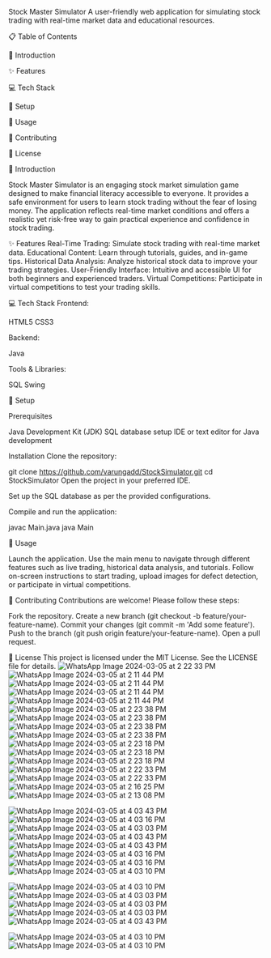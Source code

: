 Stock Master Simulator A user-friendly web application for simulating stock trading with real-time market data and educational resources.

📋 Table of Contents

📖 Introduction

✨ Features

💻 Tech Stack

🚀 Setup

🔧 Usage

🤝 Contributing

📜 License

📖 Introduction

Stock Master Simulator is an engaging stock market simulation game designed to make financial literacy accessible to everyone. It provides a safe environment for users to learn stock trading without the fear of losing money. The application reflects real-time market conditions and offers a realistic yet risk-free way to gain practical experience and confidence in stock trading.

✨ Features Real-Time Trading: Simulate stock trading with real-time market data. Educational Content: Learn through tutorials, guides, and in-game tips. Historical Data Analysis: Analyze historical stock data to improve your trading strategies. User-Friendly Interface: Intuitive and accessible UI for both beginners and experienced traders. Virtual Competitions: Participate in virtual competitions to test your trading skills.

💻 Tech Stack Frontend:

HTML5 CSS3

Backend:

Java

Tools & Libraries:

SQL Swing

🚀 Setup

Prerequisites

Java Development Kit (JDK) SQL database setup IDE or text editor for Java development

Installation Clone the repository:

git clone https://github.com/varungadd/StockSimulator.git cd StockSimulator Open the project in your preferred IDE.

Set up the SQL database as per the provided configurations.

Compile and run the application:

javac Main.java java Main

🔧 Usage

Launch the application. Use the main menu to navigate through different features such as live trading, historical data analysis, and tutorials. Follow on-screen instructions to start trading, upload images for defect detection, or participate in virtual competitions.

🤝 Contributing Contributions are welcome! Please follow these steps:

Fork the repository. Create a new branch (git checkout -b feature/your-feature-name). Commit your changes (git commit -m 'Add some feature'). Push to the branch (git push origin feature/your-feature-name). Open a pull request.

📜 License This project is licensed under the MIT License. See the LICENSE file for details.
![WhatsApp Image 2024-03-05 at 2 22 33 PM](https://github.com/varungadd/StockSimulator/assets/140293360/a397def8-a6f2-4ac2-808a-5d4fb85346b3)
![WhatsApp Image 2024-03-05 at 2 11 44 PM](https://github.com/varungadd/StockSimulator/assets/140293360/a14361c8-38d2-436d-ab04-a29b43e457fb)
![WhatsApp Image 2024-03-05 at 2 11 44 PM](https://github.com/varungadd/StockSimulator/assets/140293360/ac2cf028-b529-40d9-8cac-94a5c334a565)
![WhatsApp Image 2024-03-05 at 2 11 44 PM](https://github.com/varungadd/StockSimulator/assets/140293360/cb995a77-54ef-4332-904f-c29a64c36079)
![WhatsApp Image 2024-03-05 at 2 11 44 PM](https://github.com/varungadd/StockSimulator/assets/140293360/05d02991-dd7d-4c20-8448-8aeed95d1a30)
![WhatsApp Image 2024-03-05 at 2 23 38 PM](https://github.com/varungadd/StockSimulator/assets/140293360/4f4fb720-bcfb-472e-98f5-c75038b3a373)
![WhatsApp Image 2024-03-05 at 2 23 38 PM](https://github.com/varungadd/StockSimulator/assets/140293360/de088c5a-a9d2-4dfc-a0a1-22914e61655c)
![WhatsApp Image 2024-03-05 at 2 23 38 PM](https://github.com/varungadd/StockSimulator/assets/140293360/76de4baa-dd79-426c-bcda-d40752a51e2a)
![WhatsApp Image 2024-03-05 at 2 23 38 PM](https://github.com/varungadd/StockSimulator/assets/140293360/453f7c11-7986-4433-92f2-29e9fc71c308)
![WhatsApp Image 2024-03-05 at 2 23 18 PM](https://github.com/varungadd/StockSimulator/assets/140293360/6c0219f2-6b6a-40f0-a2c2-d312b2461b6a)
![WhatsApp Image 2024-03-05 at 2 23 18 PM](https://github.com/varungadd/StockSimulator/assets/140293360/5806240a-f5d1-4008-af45-a410403ef617)
![WhatsApp Image 2024-03-05 at 2 23 18 PM](https://github.com/varungadd/StockSimulator/assets/140293360/9ebec5c3-f9d4-4d1f-955f-123cbd32877c)
![WhatsApp Image 2024-03-05 at 2 22 33 PM](https://github.com/varungadd/StockSimulator/assets/140293360/f12779c0-7421-48f6-a2fa-f1752fafafbe)
![WhatsApp Image 2024-03-05 at 2 22 33 PM](https://github.com/varungadd/StockSimulator/assets/140293360/711caa2b-aed4-48c6-8802-c6033cdfd867)
![WhatsApp Image 2024-03-05 at 2 16 25 PM](https://github.com/varungadd/StockSimulator/assets/140293360/faa9c932-3217-4da9-8fe4-c6541709cbab)
![WhatsApp Image 2024-03-05 at 2 13 08 PM](https://github.com/varungadd/StockSimulator/assets/140293360/6373f047-228a-4ccd-9eb4-6fa4bd6df0be)

![WhatsApp Image 2024-03-05 at 4 03 43 PM](https://github.com/varungadd/StockSimulator/assets/140293360/63236049-c4df-44b0-86cf-deebf0c667bc)
![WhatsApp Image 2024-03-05 at 4 03 16 PM](https://github.com/varungadd/StockSimulator/assets/140293360/aca3800b-ccd3-4462-b717-497f798e687c)
![WhatsApp Image 2024-03-05 at 4 03 03 PM](https://github.com/varungadd/StockSimulator/assets/140293360/f8fe0e2a-b8bf-42b4-8f7c-323ab1ec4929)
![WhatsApp Image 2024-03-05 at 4 03 43 PM](https://github.com/varungadd/StockSimulator/assets/140293360/ba05a5ca-c643-4ff2-bf1a-ec289d47c545)
![WhatsApp Image 2024-03-05 at 4 03 43 PM](https://github.com/varungadd/StockSimulator/assets/140293360/b8d03583-3d85-4236-a083-bd6b97441c4f)
![WhatsApp Image 2024-03-05 at 4 03 16 PM](https://github.com/varungadd/StockSimulator/assets/140293360/4ff29ec6-82f6-4f35-8e6f-e4c5215f8bc6)
![WhatsApp Image 2024-03-05 at 4 03 16 PM](https://github.com/varungadd/StockSimulator/assets/140293360/89da0e0b-33d4-49ca-acad-1f6dfb8a648c)
![WhatsApp Image 2024-03-05 at 4 03 10 PM](https://github.com/varungadd/StockSimulator/assets/140293360/37911caa-8e9a-4f4e-a367-f7e4bd868748)

![WhatsApp Image 2024-03-05 at 4 03 10 PM](https://github.com/varungadd/StockSimulator/assets/140293360/dbb60e1a-b27f-49ea-acd5-e085d178f05f)
![WhatsApp Image 2024-03-05 at 4 03 03 PM](https://github.com/varungadd/StockSimulator/assets/140293360/4c8e7d0d-860a-4300-8df6-f1d1e1884f3f)
![WhatsApp Image 2024-03-05 at 4 03 03 PM](https://github.com/varungadd/StockSimulator/assets/140293360/f8fe0e2a-b8bf-42b4-8f7c-323ab1ec4929)
![WhatsApp Image 2024-03-05 at 4 03 03 PM](https://github.com/varungadd/StockSimulator/assets/140293360/30dac1b6-7862-42ba-8cd5-cd8638537a7f)
![WhatsApp Image 2024-03-05 at 4 03 43 PM](https://github.com/varungadd/StockSimulator/assets/140293360/ba05a5ca-c643-4ff2-bf1a-ec289d47c545)

![WhatsApp Image 2024-03-05 at 4 03 10 PM](https://github.com/varungadd/StockSimulator/assets/140293360/dbb60e1a-b27f-49ea-acd5-e085d178f05f)
![WhatsApp Image 2024-03-05 at 4 03 10 PM](https://github.com/varungadd/StockSimulator/assets/140293360/a20673ab-2306-43b0-89d4-7858fbee6998)
